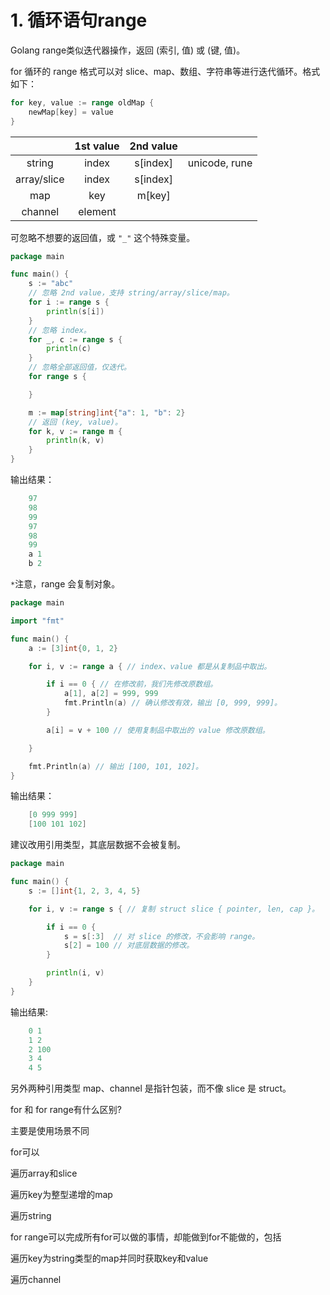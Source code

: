 # 1. 循环语句range

Golang range类似迭代器操作，返回 (索引, 值) 或 (键, 值)。

for 循环的 range 格式可以对 slice、map、数组、字符串等进行迭代循环。格式如下：

```go
for key, value := range oldMap {
    newMap[key] = value
}
```

|             | 1st value | 2nd value |               |
| :---------: | :-------: | :-------: | :-----------: |
|   string    |   index   | s[index]  | unicode, rune |
| array/slice |   index   | s[index]  |               |
|     map     |    key    |  m[key]   |               |
|   channel   |  element  |           |               |

可忽略不想要的返回值，或 `"_"` 这个特殊变量。

```go
package main

func main() {
    s := "abc"
    // 忽略 2nd value，支持 string/array/slice/map。
    for i := range s {
        println(s[i])
    }
    // 忽略 index。
    for _, c := range s {
        println(c)
    }
    // 忽略全部返回值，仅迭代。
    for range s {

    }

    m := map[string]int{"a": 1, "b": 2}
    // 返回 (key, value)。
    for k, v := range m {
        println(k, v)
    }
}
```

输出结果：

```go
    97
    98
    99
    97
    98
    99
    a 1
    b 2
```

`*`注意，range 会复制对象。

```go
package main

import "fmt"

func main() {
    a := [3]int{0, 1, 2}

    for i, v := range a { // index、value 都是从复制品中取出。

        if i == 0 { // 在修改前，我们先修改原数组。
            a[1], a[2] = 999, 999
            fmt.Println(a) // 确认修改有效，输出 [0, 999, 999]。
        }

        a[i] = v + 100 // 使用复制品中取出的 value 修改原数组。

    }

    fmt.Println(a) // 输出 [100, 101, 102]。
}
```

输出结果：

```go
    [0 999 999]
    [100 101 102]
```

建议改用引用类型，其底层数据不会被复制。

```go
package main

func main() {
    s := []int{1, 2, 3, 4, 5}

    for i, v := range s { // 复制 struct slice { pointer, len, cap }。

        if i == 0 {
            s = s[:3]  // 对 slice 的修改，不会影响 range。
            s[2] = 100 // 对底层数据的修改。
        }

        println(i, v)
    }
}
```

输出结果:

```go
    0 1
    1 2
    2 100
    3 4
    4 5
```

另外两种引用类型 map、channel 是指针包装，而不像 slice 是 struct。

for 和 for range有什么区别?

主要是使用场景不同

for可以

遍历array和slice

遍历key为整型递增的map

遍历string

for range可以完成所有for可以做的事情，却能做到for不能做的，包括

遍历key为string类型的map并同时获取key和value

遍历channel